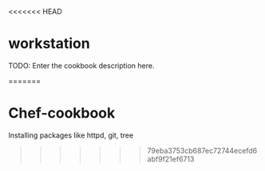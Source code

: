 <<<<<<< HEAD
# workstation

TODO: Enter the cookbook description here.

=======
# Chef-cookbook
Installing packages like httpd, git, tree
>>>>>>> 79eba3753cb687ec72744ecefd6abf9f21ef6713
